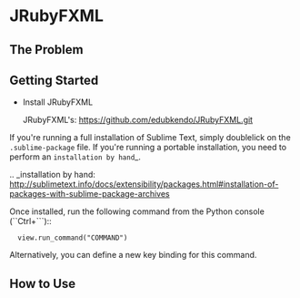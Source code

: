 # JRubyFXML

<main description>


## The Problem

<problem this package tries to solve>


## Getting Started

- Install JRubyFXML

    JRubyFXML's: https://github.com/edubkendo/JRubyFXML.git

If you're running a full installation of Sublime Text, simply doublelick on the
``.sublime-package`` file. If you're running a portable installation, you need
to perform an `installation by hand`_.

.. _installation by hand: http://sublimetext.info/docs/extensibility/packages.html#installation-of-packages-with-sublime-package-archives

Once installed, run the following command from the Python console (``Ctrl+```)::

      view.run_command("COMMAND")

Alternatively, you can define a new key binding for this command.

## How to Use


